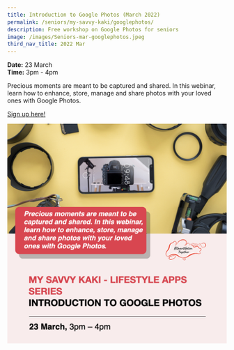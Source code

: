 ```yaml
---
title: Introduction to Google Photos (March 2022)
permalink: /seniors/my-savvy-kaki/googlephotos/
description: Free workshop on Google Photos for seniors
image: /images/Seniors-mar-googlephotos.jpeg
third_nav_title: 2022 Mar
---
```



**Date:** 23 March
<br> **Time:** 3pm - 4pm

Precious moments are meant to be captured and shared. In this webinar, learn how to enhance, store, manage and share photos with your loved ones with Google Photos.

[Sign up here!](https://go.gov.sg/igp-ss-mar23)

![Free workshop on Google Photos for seniors](/images/Seniors-mar-googlephotos.jpeg)
